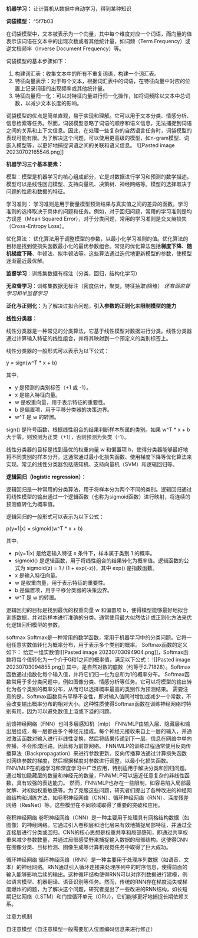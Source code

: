 
**机器学习：**
让计算机从数据中自动学习，得到某种知识

**词袋模型：** ^5f7b03

在词袋模型中，文本被表示为一个向量，其中每个维度对应一个词语，而向量的值表示该词语在文本中的出现次数或者其他统计量，如词频（Term Frequency）或逆文档频率（Inverse Document Frequency）等。

词袋模型的基本步骤如下：

1. 构建词汇表：收集文本中的所有不重复词语，构建一个词汇表。
2. 特征向量表示：对于每个文本，根据词汇表中的词语，在特征向量中对应的位置上记录词语的出现频率或其他统计量。
3. 特征向量归一化：可以对特征向量进行归一化操作，如将词频除以文本中总词数，以减少文本长度的影响。

词袋模型的优点是简单直观，易于实现和理解。它可以用于文本分类、情感分析、信息检索等任务。然而，词袋模型忽略了词语的顺序和语义信息，无法捕捉到词语之间的关系和上下文信息。因此，在处理一些复杂的自然语言任务时，词袋模型的表现可能有限。为了解决这个问题，可以使用更高级的模型，如n-gram模型、词嵌入模型等，以更好地捕捉词语之间的关联和语义信息。
![[Pasted image 20230702165546.png]]

**机器学习三个基本要素：**

模型：模型是机器学习的核心组成部分，它是对数据进行学习和预测的数学描述。模型可以是线性回归模型、支持向量机、决策树、神经网络等。模型的选择取决于问题的性质和数据的特征。

学习准则： 学习准则是用于衡量模型预测结果与真实值之间的差异的函数。学习准则的选择取决于具体的问题和任务。例如，对于回归问题，常用的学习准则是均方误差（Mean Squared Error），对于分类问题，常用的学习准则是交叉熵损失（Cross-Entropy Loss）。

优化算法： 优化算法用于调整模型的参数，以最小化学习准则的值。优化算法的目标是找到使损失函数最小化的最优参数组合。常见的优化算法包括**梯度下降**、**随机梯度下降**、牛顿法、拟牛顿法等。这些算法通过迭代地更新模型的参数，使模型逐渐逼近最优解。

**监督学习**：训练集数据有标注（分类，回归，结构化学习）

**无监督学习**：训练集数据无标注（密度估计，聚类，特征抽取\\降维）
*还有弱监督学习和半监督学习*

**泛化与正则化**：为了解决过拟合问题，**引入参数的正则化**来**限制模型的能力**

**线性分类器：**

线性分类器是一种常见的分类算法，它基于线性模型对数据进行分类。线性分类器通过计算输入特征的线性组合，并将其映射到一个预定义的类别标签上。

线性分类器的一般形式可以表示为以下公式：

y = sign(w^T * x + b)

其中，

- y 是预测的类别标签（+1 或 -1）。
- x 是输入特征向量。
- w 是权重向量，用于表示特征的重要性。
- b 是偏置项，用于平移分类器的决策边界。
- w^T 是 w 的转置。

sign() 是符号函数，根据线性组合的结果判断样本所属的类别。如果 w^T * x + b 大于零，则预测为正类（+1），否则预测为负类（-1）。

线性分类器的目标是找到最优的权重向量 w 和偏置项 b，使得分类器能够最好地将不同类别的样本分开。这通常通过最小化损失函数、使用梯度下降等优化算法来实现。常见的线性分类器包括感知机、支持向量机（SVM）和逻辑回归等。

**逻辑回归（logistic regression）：**

逻辑回归是一种常用的分类算法，用于将样本分为两个不同的类别。逻辑回归通过将线性模型的输出通过一个逻辑函数（也称为sigmoid函数）进行映射，将连续的预测值转化为概率值。

逻辑回归的一般形式可以表示为以下公式：

p(y=1|x) = sigmoid(w^T * x + b)

其中，

- p(y=1|x) 是给定输入特征 x 条件下，样本属于类别 1 的概率。
- sigmoid() 是逻辑函数，用于将线性组合的结果转化为概率值。逻辑函数的公式为 sigmoid(z) = 1 / (1 + exp(-z))，其中 exp() 是指数函数。
- x 是输入特征向量。
- w 是权重向量，用于表示特征的重要性。
- b 是偏置项，用于平移分类器的决策边界。
- w^T 是 w 的转置。

逻辑回归的目标是找到最优的权重向量 w 和偏置项 b，使得模型能够最好地拟合训练数据，并对新样本进行准确的分类。通常使用最大似然估计或正则化方法来优化逻辑回归模型的参数。



softmax
Softmax是一种常用的数学函数，常用于机器学习中的分类问题。它将一组任意实数值转化为概率分布，用于表示多个类别的概率。
Softmax函数的定义如下：
给定一组实数值![[Pasted image 20230703094904.png]]，Softmax函数将每个值转化为一个介于0和1之间的概率值，满足以下公式：
![[Pasted image 20230703094855.png]]
其中，是自然对数的底数（约等于2.71828）。Softmax函数通过指数化每个输入值，并将它们归一化为总和为1的概率分布。
Softmax函数常用于多分类问题中，例如图像分类、情感分析等任务。它可以将模型的输出转化为各个类别的概率分布，从而可以选择概率最高的类别作为预测结果。
需要注意的是，Softmax函数具有平移不变性，即对输入值同时增加或减少一个常数，不会改变输出概率分布的相对大小。这种性质使得Softmax函数在训练神经网络时特别有用，因为可以避免数值上溢或下溢的问题。


前馈神经网络（FNN）也叫多层感知机（mlp）
FNN/MLP由输入层、隐藏层和输出层组成，每一层都由多个神经元组成。每个神经元接收来自上一层的输入，并通过激活函数对输入进行非线性变换，然后将结果传递到下一层。信息在网络中单向传播，不会形成回路，因此称为前馈网络。
FNN/MLP的训练过程通常使用反向传播算法（Backpropagation）来进行参数更新。反向传播算法通过计算损失函数对网络参数的梯度，然后根据梯度对参数进行调整，以最小化损失函数。
FNN/MLP在机器学习和深度学习中广泛应用，特别适用于解决分类和回归问题。通过增加隐藏层的数量和神经元的数量，FNN/MLP可以逼近任意复杂的非线性函数，具有较强的表达能力。
然而，FNN/MLP也存在一些限制，如容易陷入局部最优解、对初始权重敏感等。为了克服这些问题，研究者们提出了各种改进的神经网络结构和训练方法，如卷积神经网络（CNN）、循环神经网络（RNN）、深度残差网络（ResNet）等。这些模型在不同领域取得了重要的突破和应用。

卷积神经网络
卷积神经网络（CNN）是一种主要用于处理具有网格结构数据（如图像）的神经网络。它通过引入卷积层和池化层来有效地捕捉局部特征，并通过全连接层进行分类或回归。CNN的核心思想是权重共享和局部感知，即通过共享权重来减少参数数量，并通过局部感受野来捕捉输入数据的局部结构。这使得CNN在图像分类、目标检测、图像生成等计算机视觉任务中取得了巨大成功。

循环神经网络
循环神经网络（RNN）是一种主要用于处理序列数据（如语音、文本）的神经网络。RNN通过引入循环连接来处理序列中的时序信息，使得前面的输入能够影响后续的输出。这种循环结构使得RNN可以对序列数据进行建模，例如语言模型、机器翻译、语音识别等任务。然而，传统的RNN存在梯度消失或梯度爆炸的问题，为了解决这个问题，研究者提出了一些改进的RNN结构，如长短期记忆网络（LSTM）和门控循环单元（GRU），它们能够更好地捕捉长期依赖关系。

注意力机制

自注意模型（自注意模型一般需要加入位置编码信息来进行修正）





